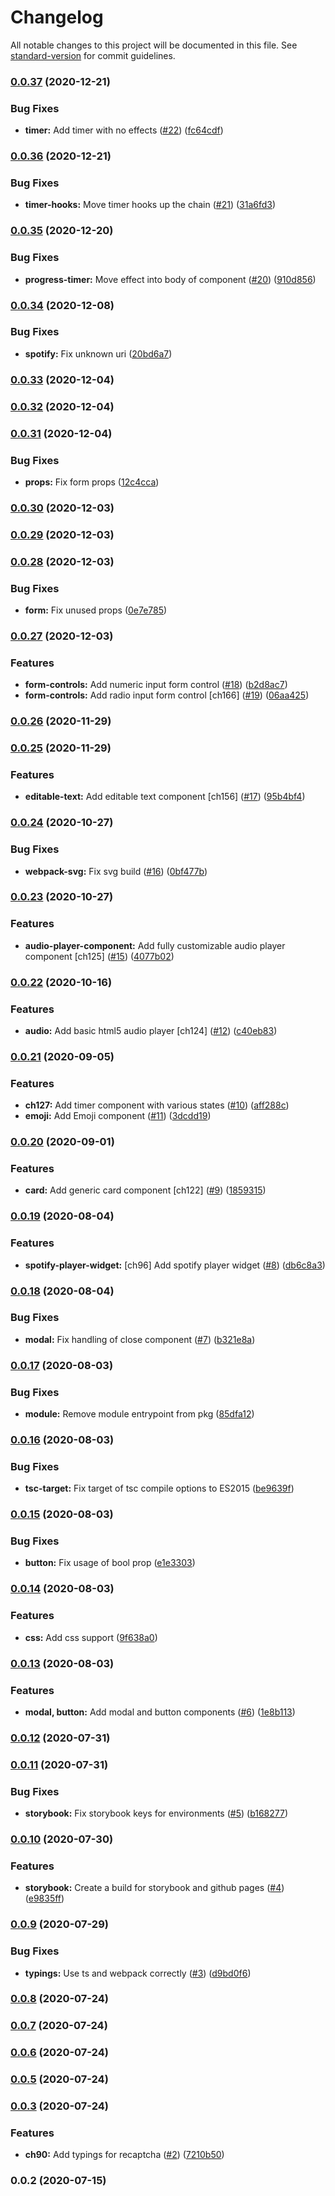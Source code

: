 # Changelog

All notable changes to this project will be documented in this file. See [standard-version](https://github.com/conventional-changelog/standard-version) for commit guidelines.

### [0.0.37](https://github.com/prashanthr/swan-react/compare/v0.0.36...v0.0.37) (2020-12-21)


### Bug Fixes

* **timer:** Add timer with no effects ([#22](https://github.com/prashanthr/swan-react/issues/22)) ([fc64cdf](https://github.com/prashanthr/swan-react/commit/fc64cdffb75375d241dc5539f1586eec1067b317))

### [0.0.36](https://github.com/prashanthr/swan-react/compare/v0.0.35...v0.0.36) (2020-12-21)


### Bug Fixes

* **timer-hooks:** Move timer hooks up the chain ([#21](https://github.com/prashanthr/swan-react/issues/21)) ([31a6fd3](https://github.com/prashanthr/swan-react/commit/31a6fd3997a9460d5853d0fb5ea850b7c568fc7e))

### [0.0.35](https://github.com/prashanthr/swan-react/compare/v0.0.34...v0.0.35) (2020-12-20)


### Bug Fixes

* **progress-timer:** Move effect into body of component ([#20](https://github.com/prashanthr/swan-react/issues/20)) ([910d856](https://github.com/prashanthr/swan-react/commit/910d856692bc9e39ef8aab46be7e9c36dc99d192))

### [0.0.34](https://github.com/prashanthr/swan-react/compare/v0.0.33...v0.0.34) (2020-12-08)


### Bug Fixes

* **spotify:** Fix unknown uri ([20bd6a7](https://github.com/prashanthr/swan-react/commit/20bd6a7cb426cd1427f6c8eb4949332f970c51a9))

### [0.0.33](https://github.com/prashanthr/swan-react/compare/v0.0.32...v0.0.33) (2020-12-04)

### [0.0.32](https://github.com/prashanthr/swan-react/compare/v0.0.31...v0.0.32) (2020-12-04)

### [0.0.31](https://github.com/prashanthr/swan-react/compare/v0.0.30...v0.0.31) (2020-12-04)


### Bug Fixes

* **props:** Fix form props ([12c4cca](https://github.com/prashanthr/swan-react/commit/12c4cca5c879b14bcac1c7dcb07822fe85bb3934))

### [0.0.30](https://github.com/prashanthr/swan-react/compare/v0.0.29...v0.0.30) (2020-12-03)

### [0.0.29](https://github.com/prashanthr/swan-react/compare/v0.0.28...v0.0.29) (2020-12-03)

### [0.0.28](https://github.com/prashanthr/swan-react/compare/v0.0.27...v0.0.28) (2020-12-03)


### Bug Fixes

* **form:** Fix unused props ([0e7e785](https://github.com/prashanthr/swan-react/commit/0e7e7858f5f64029c5e08d8ccc013dbee27a32e9))

### [0.0.27](https://github.com/prashanthr/swan-react/compare/v0.0.26...v0.0.27) (2020-12-03)


### Features

* **form-controls:** Add numeric input form control ([#18](https://github.com/prashanthr/swan-react/issues/18)) ([b2d8ac7](https://github.com/prashanthr/swan-react/commit/b2d8ac737f2a7c8b2e829f5c34d20bd35955046f))
* **form-controls:** Add radio input form control [ch166] ([#19](https://github.com/prashanthr/swan-react/issues/19)) ([06aa425](https://github.com/prashanthr/swan-react/commit/06aa425568b7c2f72815c4684e1369794415d7a7))

### [0.0.26](https://github.com/prashanthr/swan-react/compare/v0.0.25...v0.0.26) (2020-11-29)

### [0.0.25](https://github.com/prashanthr/swan-react/compare/v0.0.24...v0.0.25) (2020-11-29)


### Features

* **editable-text:** Add editable text component [ch156] ([#17](https://github.com/prashanthr/swan-react/issues/17)) ([95b4bf4](https://github.com/prashanthr/swan-react/commit/95b4bf4458a7fbcaf094b57de5940fb0674638e6))

### [0.0.24](https://github.com/prashanthr/swan-react/compare/v0.0.23...v0.0.24) (2020-10-27)


### Bug Fixes

* **webpack-svg:** Fix svg build ([#16](https://github.com/prashanthr/swan-react/issues/16)) ([0bf477b](https://github.com/prashanthr/swan-react/commit/0bf477b10e7ca2cb055513401c7115d300ce969a))

### [0.0.23](https://github.com/prashanthr/swan-react/compare/v0.0.22...v0.0.23) (2020-10-27)


### Features

* **audio-player-component:** Add fully customizable audio player component [ch125] ([#15](https://github.com/prashanthr/swan-react/issues/15)) ([4077b02](https://github.com/prashanthr/swan-react/commit/4077b024a4e2ba3a36afdbf68e76714202c7f974))

### [0.0.22](https://github.com/prashanthr/swan-react/compare/v0.0.21...v0.0.22) (2020-10-16)


### Features

* **audio:** Add basic html5 audio player [ch124] ([#12](https://github.com/prashanthr/swan-react/issues/12)) ([c40eb83](https://github.com/prashanthr/swan-react/commit/c40eb838ff4c2782766bfae5d2eec1492add1462))

### [0.0.21](https://github.com/prashanthr/swan-react/compare/v0.0.20...v0.0.21) (2020-09-05)


### Features

* **ch127:** Add timer component with various states ([#10](https://github.com/prashanthr/swan-react/issues/10)) ([aff288c](https://github.com/prashanthr/swan-react/commit/aff288c754f15117ac97e9d9dc5b187edc541326))
* **emoji:** Add Emoji component ([#11](https://github.com/prashanthr/swan-react/issues/11)) ([3dcdd19](https://github.com/prashanthr/swan-react/commit/3dcdd1962914107a4cf3489fd5de45bf1f03daec))

### [0.0.20](https://github.com/prashanthr/swan-react/compare/v0.0.19...v0.0.20) (2020-09-01)


### Features

* **card:** Add generic card component [ch122] ([#9](https://github.com/prashanthr/swan-react/issues/9)) ([1859315](https://github.com/prashanthr/swan-react/commit/1859315786de9945596244c49ec9d301a322cf36))

### [0.0.19](https://github.com/prashanthr/swan-react/compare/v0.0.18...v0.0.19) (2020-08-04)


### Features

* **spotify-player-widget:** [ch96] Add spotify player widget ([#8](https://github.com/prashanthr/swan-react/issues/8)) ([db6c8a3](https://github.com/prashanthr/swan-react/commit/db6c8a38de3a5b7ecbaedf4e856e00ffdbdcee4f))

### [0.0.18](https://github.com/prashanthr/swan-react/compare/v0.0.17...v0.0.18) (2020-08-04)


### Bug Fixes

* **modal:** Fix handling of close component ([#7](https://github.com/prashanthr/swan-react/issues/7)) ([b321e8a](https://github.com/prashanthr/swan-react/commit/b321e8a63a81ce5c01abe397df0c359b5d3cf198))

### [0.0.17](https://github.com/prashanthr/swan-react/compare/v0.0.16...v0.0.17) (2020-08-03)


### Bug Fixes

* **module:** Remove module entrypoint from pkg ([85dfa12](https://github.com/prashanthr/swan-react/commit/85dfa12b6dbc940e11c6b33dfa060cc92660cfe1))

### [0.0.16](https://github.com/prashanthr/swan-react/compare/v0.0.15...v0.0.16) (2020-08-03)


### Bug Fixes

* **tsc-target:** Fix target of tsc compile options to ES2015 ([be9639f](https://github.com/prashanthr/swan-react/commit/be9639f041613c9a06af479373638782d212a37d))

### [0.0.15](https://github.com/prashanthr/swan-react/compare/v0.0.14...v0.0.15) (2020-08-03)


### Bug Fixes

* **button:** Fix usage of bool prop ([e1e3303](https://github.com/prashanthr/swan-react/commit/e1e3303692cf4088350f6555f9c37b1733dfbd45))

### [0.0.14](https://github.com/prashanthr/swan-react/compare/v0.0.13...v0.0.14) (2020-08-03)


### Features

* **css:** Add css support ([9f638a0](https://github.com/prashanthr/swan-react/commit/9f638a04f48625ba58a0759994e8c9d15b6eccd9))

### [0.0.13](https://github.com/prashanthr/swan-react/compare/v0.0.12...v0.0.13) (2020-08-03)


### Features

* **modal, button:** Add modal and button components ([#6](https://github.com/prashanthr/swan-react/issues/6)) ([1e8b113](https://github.com/prashanthr/swan-react/commit/1e8b113a2b5ec98382e37ca33b53a7f2f313114f))

### [0.0.12](https://github.com/prashanthr/swan-react/compare/v0.0.11...v0.0.12) (2020-07-31)

### [0.0.11](https://github.com/prashanthr/swan-react/compare/v0.0.10...v0.0.11) (2020-07-31)


### Bug Fixes

* **storybook:** Fix storybook keys for environments ([#5](https://github.com/prashanthr/swan-react/issues/5)) ([b168277](https://github.com/prashanthr/swan-react/commit/b168277201ec90b160a01a4b376fe470a956dfe8))

### [0.0.10](https://github.com/prashanthr/swan-react/compare/v0.0.9...v0.0.10) (2020-07-30)


### Features

* **storybook:** Create a build for storybook and github pages ([#4](https://github.com/prashanthr/swan-react/issues/4)) ([e9835ff](https://github.com/prashanthr/swan-react/commit/e9835ff7ba804938b804c1eee5f487fc8d5affb5))

### [0.0.9](https://github.com/prashanthr/swan-react/compare/v0.0.8...v0.0.9) (2020-07-29)


### Bug Fixes

* **typings:** Use ts and webpack correctly ([#3](https://github.com/prashanthr/swan-react/issues/3)) ([d9bd0f6](https://github.com/prashanthr/swan-react/commit/d9bd0f608b974fcdf98c6401591dc1e65ca15a75))

### [0.0.8](https://github.com/prashanthr/swan-react/compare/v0.0.7...v0.0.8) (2020-07-24)

### [0.0.7](https://github.com/prashanthr/swan-react/compare/v0.0.6...v0.0.7) (2020-07-24)

### [0.0.6](https://github.com/prashanthr/swan-react/compare/v0.0.5...v0.0.6) (2020-07-24)

### [0.0.5](https://github.com/prashanthr/swan-react/compare/v0.0.4...v0.0.5) (2020-07-24)

### [0.0.3](https://github.com/prashanthr/swan-react/compare/v0.0.2...v0.0.3) (2020-07-24)


### Features

* **ch90:** Add typings for recaptcha ([#2](https://github.com/prashanthr/swan-react/issues/2)) ([7210b50](https://github.com/prashanthr/swan-react/commit/7210b507a38f6af36e1c3a91669fcb80027b8015))

### 0.0.2 (2020-07-15)
